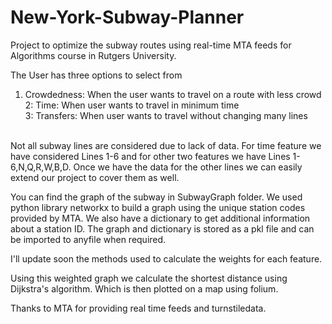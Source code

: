 # New-York-Subway-Planner
Project to optimize the subway routes using real-time MTA feeds for Algorithms course in Rutgers University.

The User has three options to select from <br />
  1. Crowdedness: When the user wants to travel on a route with less crowd <br />
 2: Time: When user wants to travel in minimum time <br />
 3: Transfers: When user wants to travel without changing many lines <br />
<br />
Not all subway lines are considered due to lack of data. For time feature we have considered Lines 1-6 and for other two features we have Lines 1-6,N,Q,R,W,B,D. Once we have the data for the other lines we can easily extend our project to cover them as well.<br />

You can find the graph of the subway in SubwayGraph folder. We used python library networkx to build a graph using the unique station codes provided by MTA. We also have a dictionary to get additional information about a station ID. The graph and dictionary is stored as a pkl file and can be imported to anyfile when required.<br />

I'll update soon the methods used to calculate the weights for each feature. <br />

Using this weighted graph we calculate the shortest distance using Dijkstra's algorithm. Which is then plotted on a map using folium.
  
  
 Thanks to MTA for providing real time feeds and turnstiledata.

